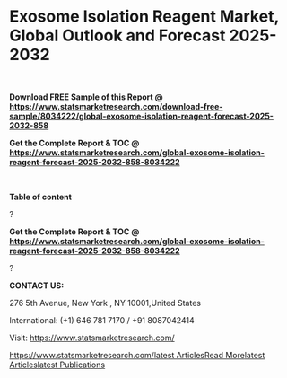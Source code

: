 <h1>Exosome Isolation Reagent Market, Global Outlook and Forecast 2025-2032</h1><br/><p><strong>Download FREE Sample of this Report @ <a href="https://www.statsmarketresearch.com/download-free-sample/8034222/global-exosome-isolation-reagent-forecast-2025-2032-858">https://www.statsmarketresearch.com/download-free-sample/8034222/global-exosome-isolation-reagent-forecast-2025-2032-858</a></strong></p>
 
 
 
 <div><b>Get the Complete Report & TOC @ <a href="https://www.statsmarketresearch.com/global-exosome-isolation-reagent-forecast-2025-2032-858-8034222">https://www.statsmarketresearch.com/global-exosome-isolation-reagent-forecast-2025-2032-858-8034222</a></b></div>
 
 
 
 <p><br />
 
 <b>Table of content</b></p>
 
 
 
 <p>? </p>
 
 
 
 <div><b>Get the Complete Report & TOC @ <a href="https://www.statsmarketresearch.com/global-exosome-isolation-reagent-forecast-2025-2032-858-8034222">https://www.statsmarketresearch.com/global-exosome-isolation-reagent-forecast-2025-2032-858-8034222</a></b></div>
 
 
 
 <p>? </p>
 
 
 
 <p><b>CONTACT US:</b><br />
 
 276 5th Avenue, New York , NY 10001,United States<br />
 
 International: (+1) 646 781 7170 / +91 8087042414<br />
 
 Visit: <a href="https://www.statsmarketresearch.com/">https://www.statsmarketresearch.com/</a><br />
 
 <a href="https://gyeongbokgung.com">https://www.statsmarketresearch.com/</a><a href="https://hallyeomaritime.com">latest Articles</a><a href="https://jingwansa.com">Read More</a><a href="https://nguoiviet.jp/">latest Articles</a><a href="https://www.intelmarketresearch.com/">latest Publications</a></p>